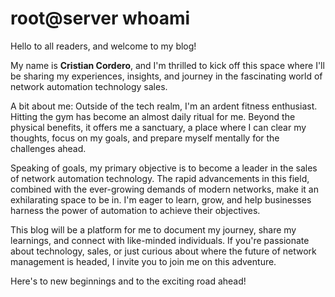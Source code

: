 
# root@server whoami 

Hello to all readers, and welcome to my blog!

My name is **Cristian Cordero**, and I'm thrilled to kick off this space where I'll be sharing my experiences, insights, and journey in the fascinating world of network automation technology sales.

A bit about me: Outside of the tech realm, I'm an ardent fitness enthusiast. Hitting the gym has become an almost daily ritual for me. Beyond the physical benefits, it offers me a sanctuary, a place where I can clear my thoughts, focus on my goals, and prepare myself mentally for the challenges ahead.

Speaking of goals, my primary objective is to become a leader in the sales of network automation technology. The rapid advancements in this field, combined with the ever-growing demands of modern networks, make it an exhilarating space to be in. I'm eager to learn, grow, and help businesses harness the power of automation to achieve their objectives.

This blog will be a platform for me to document my journey, share my learnings, and connect with like-minded individuals. If you're passionate about technology, sales, or just curious about where the future of network management is headed, I invite you to join me on this adventure.

Here's to new beginnings and to the exciting road ahead!
